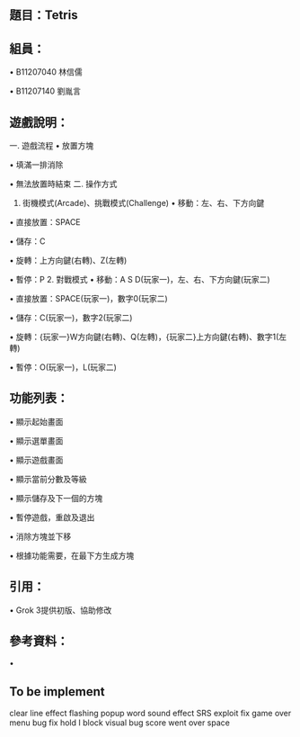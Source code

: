 ## 題目：Tetris

## 組員：
• B11207040 林信儒

• B11207140 劉胤言
## 遊戲說明：
 一. 遊戲流程
  • 放置方塊

  • 填滿一排消除
  
  • 無法放置時結束
 二. 操作方式
  1. 街機模式(Arcade)、挑戰模式(Challenge)
   • 移動：左、右、下方向鍵

   • 直接放置：SPACE
   
   • 儲存：C
   
   • 旋轉：上方向鍵(右轉)、Z(左轉)
   
   • 暫停：P
  2. 對戰模式
   • 移動：A S D(玩家一)，左、右、下方向鍵(玩家二)

   • 直接放置：SPACE(玩家一)，數字0(玩家二)
   
   • 儲存：C(玩家一)，數字2(玩家二)
   
   • 旋轉：{玩家一}W方向鍵(右轉)、Q(左轉)，{玩家二}上方向鍵(右轉)、數字1(左轉)
   
   • 暫停：O(玩家一)，L(玩家二)
## 功能列表：
• 顯示起始畫面

• 顯示選單畫面

• 顯示遊戲畫面

• 顯示當前分數及等級

• 顯示儲存及下一個的方塊

• 暫停遊戲，重啟及退出

• 消除方塊並下移

• 根據功能需要，在最下方生成方塊

## 引用：
• Grok 3提供初版、協助修改

## 參考資料：
• 
## To be implement
clear line effect
    flashing
    popup word 
sound effect
SRS exploit fix
game over menu
bug fix
    hold I block visual bug
    score went over space
